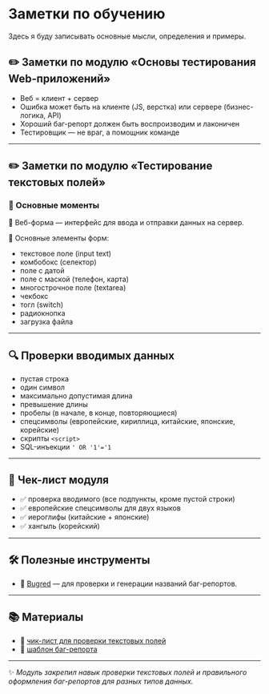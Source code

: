 # Заметки по обучению

Здесь я буду записывать основные мысли, определения и примеры.

## ✏️ Заметки по модулю «Основы тестирования Web-приложений»

- Веб = клиент + сервер
- Ошибка может быть на клиенте (JS, верстка) или сервере (бизнес-логика, API)
- Хороший баг-репорт должен быть воспроизводим и лаконичен
- Тестировщик — не враг, а помощник команде

---

## ✏️ Заметки по модулю «Тестирование текстовых полей»


### 🧩 Основные моменты
 📌 Веб-форма — интерфейс для ввода и отправки данных на сервер. 
 
 🔹 Основные элементы форм:
  - текстовое поле (input text)
  - комбобокс (селектор)
  - поле с датой
  - поле с маской (телефон, карта)
  - многострочное поле (textarea)
  - чекбокс
  - тогл (switch)
  - радиокнопка
  - загрузка файла

---

## 🔍 Проверки вводимых данных
- пустая строка
- один символ
- максимально допустимая длина
- превышение длины
- пробелы (в начале, в конце, повторяющиеся)
- спецсимволы (европейские, кириллица, китайские, японские, корейские)
- скрипты `<script>`
- SQL-инъекции `' OR '1'='1`

---

## 📝 Чек-лист модуля
- ✅ проверка вводимого (все подпункты, кроме пустой строки)
- ✅ европейские спецсимволы для двух языков
- ✅ иероглифы (китайские + японские)
- ✅ хангыль (корейский)

---

## 🛠 Полезные инструменты
- 🔗 [Bugred](http://bugred.ru/) — для проверки и генерации названий баг-репортов.

---

## 📚 Материалы
- 📄 [чик-лист для проверки текстовых полей](https://docs.google.com/spreadsheets/d/15JgSCfV3H25HMUsEzSEoInApNc2N_K-wBx27l3Jo8-4/edit?gid=0#gid=0)
- 📄 [шаблон баг-репорта](https://docs.google.com/spreadsheets/d/1viIFmEvQ9taKauFW5U3x6Mh1g3iXtnphLJ9B1LyiKpw/edit?gid=0#gid=0)

---

✨ *Модуль закрепил навык проверки текстовых полей и правильного оформления баг-репортов для разных типов данных.*
